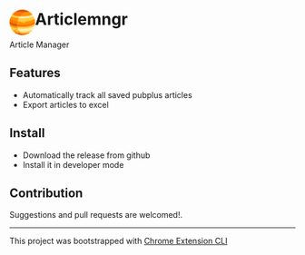 # <img src="public/icons/icon_48.png" width="45" align="left"> Articlemngr

Article Manager

## Features

- Automatically track all saved pubplus articles
- Export articles to excel

## Install

- Download the release from github
- Install it in developer mode

## Contribution

Suggestions and pull requests are welcomed!.

---

This project was bootstrapped with [Chrome Extension CLI](https://github.com/dutiyesh/chrome-extension-cli)

